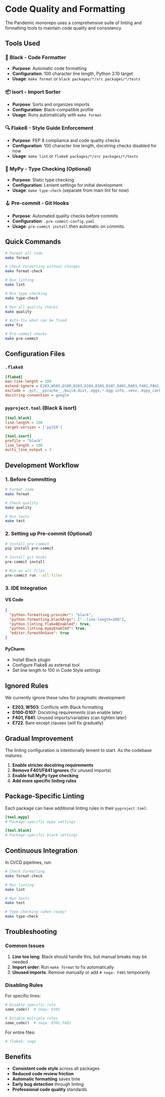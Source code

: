 # Code Quality and Formatting

The Pandemic monorepo uses a comprehensive suite of linting and formatting tools to maintain code quality and consistency.

## Tools Used

### 🎨 **Black** - Code Formatter
- **Purpose**: Automatic code formatting
- **Configuration**: 100 character line length, Python 3.10 target
- **Usage**: `make format` or `black packages/*/src packages/*/tests`

### 📦 **isort** - Import Sorter  
- **Purpose**: Sorts and organizes imports
- **Configuration**: Black-compatible profile
- **Usage**: Runs automatically with `make format`

### 🔍 **Flake8** - Style Guide Enforcement
- **Purpose**: PEP 8 compliance and code quality checks
- **Configuration**: 100 character line length, docstring checks disabled for now
- **Usage**: `make lint` or `flake8 packages/*/src packages/*/tests`

### 🔧 **MyPy** - Type Checking (Optional)
- **Purpose**: Static type checking
- **Configuration**: Lenient settings for initial development
- **Usage**: `make type-check` (separate from main lint for now)

### 🪝 **Pre-commit** - Git Hooks
- **Purpose**: Automated quality checks before commits
- **Configuration**: `.pre-commit-config.yaml`
- **Usage**: `pre-commit install` then automatic on commits

## Quick Commands

```bash
# Format all code
make format

# Check formatting without changes
make format-check

# Run linting
make lint

# Run type checking
make type-check

# Run all quality checks
make quality

# Auto-fix what can be fixed
make fix

# Pre-commit checks
make pre-commit
```

## Configuration Files

### `.flake8`
```ini
[flake8]
max-line-length = 100
extend-ignore = E203,W503,D100,D103,D104,D105,D107,D401,D403,F401,F841,E722
exclude = .git,__pycache__,build,dist,.eggs,*.egg-info,.venv,.mypy_cache
docstring-convention = google
```

### `pyproject.toml` (Black & isort)
```toml
[tool.black]
line-length = 100
target-version = ['py310']

[tool.isort]
profile = "black"
line_length = 100
multi_line_output = 3
```

## Development Workflow

### 1. Before Committing
```bash
# Format code
make format

# Check quality
make quality

# Run tests
make test
```

### 2. Setting up Pre-commit (Optional)
```bash
# Install pre-commit
pip install pre-commit

# Install git hooks
pre-commit install

# Run on all files
pre-commit run --all-files
```

### 3. IDE Integration

#### VS Code
```json
{
  "python.formatting.provider": "black",
  "python.formatting.blackArgs": ["--line-length=100"],
  "python.linting.flake8Enabled": true,
  "python.linting.mypyEnabled": true,
  "editor.formatOnSave": true
}
```

#### PyCharm
- Install Black plugin
- Configure Flake8 as external tool
- Set line length to 100 in Code Style settings

## Ignored Rules

We currently ignore these rules for pragmatic development:

- **E203, W503**: Conflicts with Black formatting
- **D100-D107**: Docstring requirements (can enable later)
- **F401, F841**: Unused imports/variables (can tighten later)
- **E722**: Bare except clauses (will fix gradually)

## Gradual Improvement

The linting configuration is intentionally lenient to start. As the codebase matures:

1. **Enable stricter docstring requirements**
2. **Remove F401/F841 ignores** (fix unused imports)
3. **Enable full MyPy type checking**
4. **Add more specific linting rules**

## Package-Specific Linting

Each package can have additional linting rules in their `pyproject.toml`:

```toml
[tool.mypy]
# Package-specific mypy settings

[tool.black]
# Package-specific black settings
```

## Continuous Integration

In CI/CD pipelines, run:

```bash
# Check formatting
make format-check

# Run linting
make lint

# Run tests
make test

# Type checking (when ready)
make type-check
```

## Troubleshooting

### Common Issues

1. **Line too long**: Black should handle this, but manual breaks may be needed
2. **Import order**: Run `make format` to fix automatically
3. **Unused imports**: Remove manually or add `# noqa: F401` temporarily

### Disabling Rules

For specific lines:
```python
# Disable specific rule
some_code()  # noqa: E501

# Disable multiple rules  
some_code()  # noqa: E501,F401
```

For entire files:
```python
# flake8: noqa
```

## Benefits

- **Consistent code style** across all packages
- **Reduced code review friction** 
- **Automatic formatting** saves time
- **Early bug detection** through linting
- **Professional code quality** standards